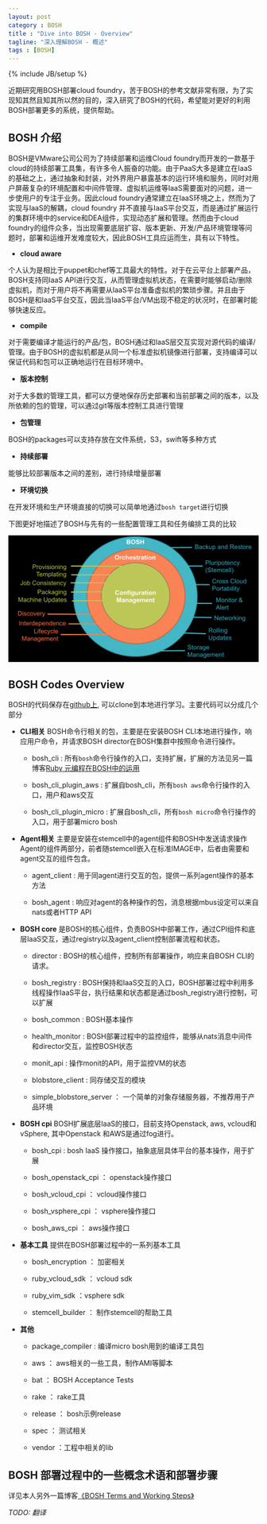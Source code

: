 ```yaml
---
layout: post
category : BOSH
title : "Dive into BOSH - Overview"
tagline: "深入理解BOSH - 概述"
tags : [BOSH]
---
```


{% include JB/setup %}

近期研究用BOSH部署cloud foundry，苦于BOSH的参考文献非常有限，为了实现知其然且知其所以然的目的，深入研究了BOSH的代码，希望能对更好的利用BOSH部署更多的系统，提供帮助。

## BOSH 介绍

BOSH是VMware公司公司为了持续部署和运维Cloud foundry而开发的一款基于cloud的持续部署工具集，有许多令人振奋的功能。由于PaaS大多是建立在IaaS的基础之上，通过抽象和封装，对外界用户暴露基本的运行环境和服务，同时对用户屏蔽复杂的环境配置和中间件管理、虚拟机运维等IaaS需要面对的问题，进一步使用户的专注于业务。因此cloud foundry通常建立在IaaS环境之上，然而为了实现与IaaS的解耦，cloud foundry 并不直接与IaaS平台交互，而是通过扩展运行的集群环境中的service和DEA组件，实现动态扩展和管理。然而由于cloud foundry的组件众多，当出现需要底层扩容、版本更新、开发/产品环境管理等问题时，部署和运维开发难度较大，因此BOSH工具应运而生，具有以下特性。

* __cloud aware__ 
 
 个人认为是相比于puppet和chef等工具最大的特性。对于在云平台上部署产品，BOSH支持同IaaS API进行交互，从而管理虚拟机状态，在需要时能够启动/删除虚拟机，而对于用户将不再需要从IaaS平台准备虚拟机的繁琐步骤。并且由于BOSH是和IaaS平台交互，因此当IaaS平台/VM出现不稳定的状况时，在部署时能够快速反应。

* __compile__

 对于需要编译才能运行的产品/包，BOSH通过和IaaS层交互实现对源代码的编译/管理。由于BOSH的虚拟机都是从同一个标准虚拟机镜像进行部署，支持编译可以保证代码和包可以正确地运行在目标环境中。

* __版本控制__
 
 对于大多数的管理工具，都可以方便地保存历史部署和当前部署之间的版本，以及所依赖的包的管理，可以通过git等版本控制工具进行管理

* __包管理__
 
 BOSH的packages可以支持存放在文件系统，S3，swift等多种方式

* __持续部署__
 
 能够比较部署版本之间的差别，进行持续增量部署

* __环境切换__
 
 在开发环境和生产环境直接的切换可以简单地通过`bosh target`进行切换

下图更好地描述了BOSH与先有的一些配置管理工具和任务编排工具的比较

![bosh features](/images/bosh_features.png)

## BOSH Codes Overview

BOSH的代码保存在[github上](https://github.com/cloudfoundry/bosh), 可以clone到本地进行学习。主要代码可以分成几个部分

* __CLI相关__ BOSH命令行相关的包，主要是在安装BOSH CLI本地进行操作，响应用户命令，并请求BOSH director在BOSH集群中按照命令进行操作。
	
	+ bosh\_cli : 所有`bosh`命令行操作的入口，支持扩展，扩展的方法见另一篇博客[Ruby 元编程在BOSH中的运用][1]

	+ bosh\_cli\_plugin\_aws : 扩展自bosh\_cli，所有`bosh aws`命令行操作的入口，用户和aws交互

	+ bosh\_cli\_plugin\_micro : 扩展自bosh\_cli，所有`bosh micro`命令行操作的入口，用于部署micro bosh


* __Agent相关__ 主要是安装在stemcell中的agent组件和BOSH中发送请求操作Agent的组件两部分，前者随stemcell嵌入在标准IMAGE中，后者由需要和agent交互的组件包含。

	+ agent\_client : 用于同agent进行交互的包，提供一系列agent操作的基本方法

	+ bosh\_agent : 响应对agent的各种操作的包，消息根据mbus设定可以来自nats或者HTTP API

* __BOSH core__ 是BOSH的核心组件，负责BOSH中部署工作，通过CPI组件和底层IaaS交互，通过registry以及agent_client控制部署流程和状态。
	
	+ director : BOSH的核心组件，控制所有部署操作，响应来自BOSH CLI的请求。

	+ bosh\_registry : BOSH保持和IaaS交互的入口，BOSH部署过程中利用多线程操作IaaS平台，执行结果和状态都是通过bosh\_registry进行控制，可以扩展

	+ bosh\_common : BOSH基本操作

	+ health\_monitor : BOSH部署过程中的监控组件，能够从nats消息中间件和director交互，监控BOSH状态

	+ monit\_api : 操作monit的API，用于监控VM的状态
 
	+ blobstore\_client : 同存储交互的模块

	+ simple\_blobstore\_server ： 一个简单的对象存储服务器，不推荐用于产品环境

* __BOSH cpi__ BOSH扩展底层IaaS的接口，目前支持Openstack, aws, vcloud和vSphere, 其中Openstack 和AWS是通过fog进行。
	
	+ bosh\_cpi : bosh IaaS 操作接口，抽象底层具体平台的基本操作，用于扩展
	
	+ bosh\_openstack\_cpi ： openstack操作接口

	+ bosh\_vcloud\_cpi ： vcloud操作接口

	+ bosh\_vsphere\_cpi ： vsphere操作接口

	+ bosh\_aws\_cpi ： aws操作接口

* __基本工具__ 提供在BOSH部署过程中的一系列基本工具
	
	+ bosh_encryption ： 加密相关

	+ ruby\_vcloud\_sdk ： vcloud sdk

	+ ruby\_vim\_sdk ：vsphere sdk

	+ stemcell\_builder ： 制作stemcell的帮助工具

* __其他__ 
 
	+ package\_compiler : 编译micro bosh用到的编译工具包

	+ aws ： aws相关的一些工具，制作AMI等脚本

	+ bat ： BOSH Acceptance Tests

	+ rake ： rake工具

	+ release ： bosh示例release

	+ spec ： 测试相关

	+ vendor ：工程中相关的lib

## BOSH 部署过程中的一些概念术语和部署步骤

详见本人另外一篇博客[《BOSH Terms and Working Steps》][2]

_TODO: 翻译_

[1]: http://tiewei.github.io/bosh/Ruby-Magic-in-BOSH/ "ruby元编程在BOSH中的应用"
[2]: http://tiewei.github.io/bosh/BOSH-Terms-and-Working-Steps/ "BOSH中的概念和工作流程"